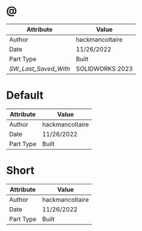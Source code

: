 # @
| Attribute | Value |
| ---  | ---     |
| Author | hackmancoltaire |
| Date | 11/26/2022 |
| Part Type | Built |
| _SW_Last_Saved_With_ | SOLIDWORKS 2023 |
# Default
| Attribute | Value |
| ---  | ---     |
| Author | hackmancoltaire |
| Date | 11/26/2022 |
| Part Type | Built |
# Short
| Attribute | Value |
| ---  | ---     |
| Author | hackmancoltaire |
| Date | 11/26/2022 |
| Part Type | Built |
